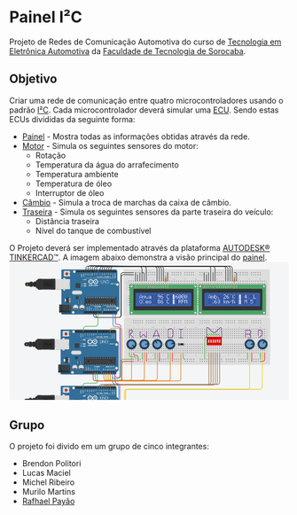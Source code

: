 # Painel I²C
Projeto de Redes de Comunicação Automotiva do curso de [Tecnologia em Eletrônica Automotiva](http://fatecsorocaba.edu.br/curso_ea.asp "Eletrônica Fatec") da [Faculdade de Tecnologia de Sorocaba](http://fatecsorocaba.edu.br/ "Fatec Sorocaba").

## Objetivo
Criar uma rede de comunicação entre quatro microcontroladores usando o padrão [I²C](https://www.i2c-bus.org/specification/ "Padrão I²C").
Cada microcontrolador deverá simular uma [ECU](https://en.wikipedia.org/wiki/Engine_control_unit "Wikipedia EN"). Sendo estas ECUs divididas da seguinte forma:
* [Painel](https://github.com/rafaeltmbr/painel-I2C/blob/master/ecu-painel.cpp#L1) - Mostra todas as informações obtidas através da rede.
* [Motor](https://github.com/rafaeltmbr/painel-I2C/blob/master/ecu-motor.cpp#L1) - Simula os seguintes sensores do motor:
    - Rotação
    - Temperatura da água do arrafecimento
    - Temperatura ambiente
    - Temperatura de óleo
    - Interruptor de óleo
* [Câmbio](https://github.com/rafaeltmbr/painel-I2C/blob/master/ecu-cambio.cpp#L1) - Simula a troca de marchas da caixa de câmbio.
* [Traseira](https://github.com/rafaeltmbr/painel-I2C/blob/master/ecu-traseira.cpp#L1) - Simula os seguintes sensores da parte traseira do veículo:
    - Distância traseira
    - Nível do tanque de combustível

O Projeto deverá ser implementado através da plataforma [AUTODESK® TINKERCAD™](https://www.tinkercad.com/ "TINKERCAD"). A imagem abaixo demonstra a visão principal do [painel](https://www.tinkercad.com/things/4LXyvpHGJDU "Projeto no TINKERCAD").
![Imagem principal do painel automotivo](https://raw.githubusercontent.com/rafaeltmbr/painel-I2C/master/imagens/painel-I2C.png "Painel principal")

## Grupo
O projeto foi divido em um grupo de cinco integrantes:
* Brendon Politori
* Lucas Maciel
* Michel Ribeiro
* Murilo Martins
* [Rafhael Payão](https://github.com/rafaeltmbr/ "GitHub")
